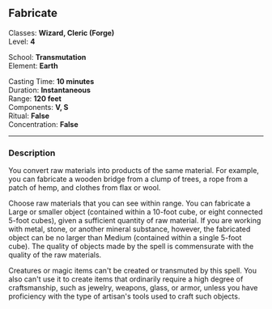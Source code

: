 ## Fabricate

Classes: **Wizard, Cleric (Forge)**  
Level: **4**  

School: **Transmutation**  
Element: **Earth**  

Casting Time: **10 minutes**  
Duration: **Instantaneous**  
Range: **120 feet**  
Components: **V, S**  
Ritual: **False**  
Concentration: **False**  

------

### Description

You convert raw materials into products of the same material. For example, you can fabricate a wooden bridge from a clump of trees, a rope from a patch of hemp, and clothes from flax or wool.

Choose raw materials that you can see within range. You can fabricate a Large or smaller object (contained within a 10-foot cube, or eight connected 5-foot cubes), given a sufficient quantity of raw material. If you are working with metal, stone, or another mineral substance, however, the fabricated object can be no larger than Medium (contained within a single 5-foot cube). The quality of objects made by the spell is commensurate with the quality of the raw materials.

Creatures or magic items can't be created or transmuted by this spell. You also can't use it to create items that ordinarily require a high degree of craftsmanship, such as jewelry, weapons, glass, or armor, unless you have proficiency with the type of artisan's tools used to craft such objects.